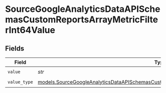 # SourceGoogleAnalyticsDataAPISchemasCustomReportsArrayMetricFilterInt64Value


## Fields

| Field                                                                                                                                                                                                    | Type                                                                                                                                                                                                     | Required                                                                                                                                                                                                 | Description                                                                                                                                                                                              |
| -------------------------------------------------------------------------------------------------------------------------------------------------------------------------------------------------------- | -------------------------------------------------------------------------------------------------------------------------------------------------------------------------------------------------------- | -------------------------------------------------------------------------------------------------------------------------------------------------------------------------------------------------------- | -------------------------------------------------------------------------------------------------------------------------------------------------------------------------------------------------------- |
| `value`                                                                                                                                                                                                  | *str*                                                                                                                                                                                                    | :heavy_check_mark:                                                                                                                                                                                       | N/A                                                                                                                                                                                                      |
| `value_type`                                                                                                                                                                                             | [models.SourceGoogleAnalyticsDataAPISchemasCustomReportsArrayMetricFilterMetricsFilter4ValueType](../models/sourcegoogleanalyticsdataapischemascustomreportsarraymetricfiltermetricsfilter4valuetype.md) | :heavy_check_mark:                                                                                                                                                                                       | N/A                                                                                                                                                                                                      |